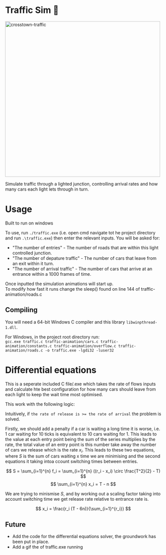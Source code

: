 # Traffic Sim 🚦

<img src="./media/traffic.gif" alt="crosstown-traffic" width="500" />

Simulate traffic through a lighted junction, controlling arrival rates and how many cars each light lets through in turn.

# Usage
Built to run on windows

To use, run `./traffic.exe` (i.e. open cmd navigate tot he project directory and run `.\traffic.exe`) then enter the relevant inputs. You will be asked for:

<ul>
<li>"The number of entries" - The number of roads that are within this light controlled junction.</li>
<li>"The number of depature traffic" - The number of cars that leave from an exit within it turn.</li>
<li>"The number of arrival traffic" - The number of cars that arrive at an entrance within a 1000 frames of time.</li>
</ul>

Once inputted the simulation animations will start up.  
To modify how fast it runs change the sleep() found on  line 144 of traffic-animation/roads.c

## Compiling

You will need a 64-bit Windows C compiler and this library `libwinpthread-1.dll`.  

For Windows, in the project root directory run:  
`gcc.exe traffic.c traffic-animation/cars.c traffic-animation/constants.c traffic-animation/overflow.c traffic-animation/roads.c -o traffic.exe -lgdi32 -luser32`

# Differential equations

This is a seperate included C file/.exe which takes the rate of flows inputs and calculate hte best configuration for how many cars should leave from each light to keep the wait time most optimised.

This work with the following logic:

Intuitively, if `the rate of release is >= the rate of arrival` the problem is solved.

Firstly, we should add a penalty if a car is waiting a long time it is worse, i.e. 1 car waiting for 10 ticks is equivalent to 10 cars waiting for 1. This leads to the value at each entry point being the sum of the series multiplies by the rate, the total value of an entry point is this number take away the number of cars we release which is the rate $x_i$. This leads to these two equations, where $S$ is the sum of cars waiting x time we are minimising and the second equations it taking intoa ccount switching times between entries.

$$
S = \sum_{i=1}^{n} f_i = \sum_{i=1}^{n} ((r_i  - x_i) \circ \frac{T^2}{2} - T)
$$
$$
\sum_{i=1}^{n} x_i = T - n
$$

We are trying to minismise $S$, and by working out a scaling factor taking into account switching time we get release rate relative to entrance rate is. 

$$
x_i = \frac{r_i (T - 6n)}{\sum_{i=1}^{r_i}}
$$

## Future
<ul>
<li>Add the code for the  differential equations solver, the groundwork has been put in place.</li>
<li>Add a gif the of traffic.exe running</li>
</ul>
